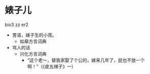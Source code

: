 



# 婊子儿
bio3 zz er2
+ 詈语，婊子生的小孩。
  * 如皋方言词典
+ 骂人的话
  * 兴化方言词典
    - “这个老～，替我家娶了个公的，嫁来几年了，屁也不放一个啊！”（《皮五辣子》一）
